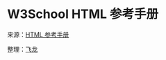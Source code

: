 # W3School HTML 参考手册

来源：[HTML 参考手册](http://www.w3cschool.cc/tags/html-reference.html)

整理：[飞龙](http://www.flygon.net)